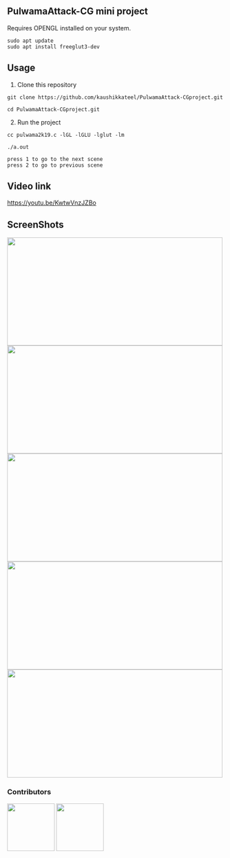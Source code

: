 ## PulwamaAttack-CG mini project

Requires OPENGL installed on your system.
```
sudo apt update
sudo apt install freeglut3-dev
```
## Usage

1. Clone this repository

```
git clone https://github.com/kaushikkateel/PulwamaAttack-CGproject.git

cd PulwamaAttack-CGproject.git
```

2. Run the project

```
cc pulwama2k19.c -lGL -lGLU -lglut -lm

./a.out

press 1 to go to the next scene 
press 2 to go to previous scene

```

## Video link
  https://youtu.be/KwtwVnzJZBo


## ScreenShots
<img src="https://raw.githubusercontent.com/kaushikkateel/PulwamaAttack2019/master/images/2.PNG" alt="" width="500" height="250">
<img src="https://raw.githubusercontent.com/kaushikkateel/PulwamaAttack2019/master/images/3.PNG" alt="" width="500" height="250">
<img src="https://raw.githubusercontent.com/kaushikkateel/PulwamaAttack2019/master/images/4.PNG" alt="" width="500" height="250">
<img src="https://raw.githubusercontent.com/kaushikkateel/PulwamaAttack2019/master/images/5.png" alt="" width="500" height="250">
<img src="https://raw.githubusercontent.com/kaushikkateel/PulwamaAttack2019/master/images/1.PNG" alt="" width="500" height="250">

### Contributors

<p float="left">
  <a href="https://github.com/kaushikkateel"><img src="https://avatars3.githubusercontent.com/u/49521970?s=400&v=4" width="110" height="110" /></a>
  <a href="https://github.com/dushyanthprabhu"><img src="https://avatars3.githubusercontent.com/u/52596301?s=400&v=4" width="110" height="110" /></a>
</p>



